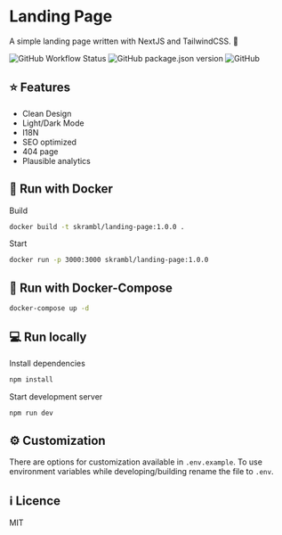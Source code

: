 # Landing Page

A simple landing page written with NextJS and TailwindCSS. 🛬  

![GitHub Workflow Status](https://img.shields.io/github/workflow/status/matteagle95/clean-landing/NodeJS%20CI)
![GitHub package.json version](https://img.shields.io/github/package-json/v/matteagle95/clean-landing)
![GitHub](https://img.shields.io/github/license/matteagle95/clean-landing)

## ⭐ Features

- Clean Design
- Light/Dark Mode
- I18N
- SEO optimized
- 404 page
- Plausible analytics

## 🐳 Run with Docker

Build

```bash
docker build -t skrambl/landing-page:1.0.0 .
```

Start

```bash
docker run -p 3000:3000 skrambl/landing-page:1.0.0
```

## 🐳 Run with Docker-Compose

```bash
docker-compose up -d
```

## 💻 Run locally

Install dependencies

```bash
npm install
```

Start development server

```bash
npm run dev
```

## ⚙ Customization

There are options for customization available in `.env.example`. To use environment variables while developing/building rename the file to `.env`.

## ℹ Licence

MIT
